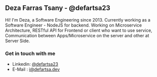 ## Deza Farras Tsany - @defartsa23
Hi! I'm Deza, a Software Engineering since 2013. Currently working as a Software Engineer - NodeJS for backend. Working on Microservice Architecture, RESTful API for Frontend or client who want to use service, Communication between Apps/Microservice on the server and other at Server Side.

### Get in touch with me
- Linkedin: [@defartsa23](https://linkedin.com/in/deza-farras-tsany)
- E-Mail : [i@defartsa.dev](mailto:i@defartsa.dev)
